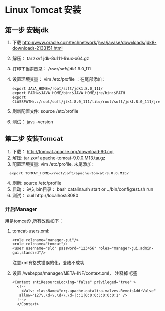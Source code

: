 
# Linux Tomcat 安装

## 第一步 安装jdk

1. 下载 http://www.oracle.com/technetwork/java/javase/downloads/jdk8-downloads-2133151.html
2. 解压： tar zxvf jdk-8u111-linux-x64.gz
3. 打印下当前目录： /root/soft/jdk1.8.0_111
4. 设置环境变量： vim /etc/profile ：在尾部添加：

    ```
    export JAVA_HOME=/root/soft/jdk1.8.0_111/
    export PATH=$JAVA_HOME/bin:$JAVA_HOME/jre/bin:$PATH
    export CLASSPATH=.:/root/soft/jdk1.8.0_111/lib:/root/soft/jdk1.8.0_111/jre/lib:$CLASSPATH
    ```
5. 刷新配置文件: source /etc/profile
6. 测试： java -version


## 第二步 安装Tomcat

1. 下载： http://tomcat.apache.org/download-90.cgi
2. 解压: tar zxvf apache-tomcat-9.0.0.M13.tar.gz
3. 配置环境变量:  vim /etc/profile, 末尾添加:

  ```
    export TOMCAT_HOME=/root/soft/apache-tomcat-9.0.0.M13/
  ```
4. 刷新: source /etc/profile
5. 启动： 进入 bin目录： bash catalina.sh start or  ../bin/configtest.sh  run
6. 测试： curl http://localhost:8080  

### 开启Manager
用是tomcat9 ,所有改动如下：
1. tomcat-users.xml:
    ```
    <role rolename="manager-gui"/>
    <role rolename="tomcat"/>
    <user username="sld" password="123456" roles="manager-gui,admin-gui,standard"/>
    ```
    注意xml有格式错误的化，登陆不成功.
2. 设置 <tomcat>/webapps/manager/META-INF/context.xml， 注释掉 <value>标签

    ```
    <Context antiResourceLocking="false" privileged="true" >
      <!--
        <Valve className="org.apache.catalina.valves.RemoteAddrValve"
       allow="127\.\d+\.\d+\.\d+|::1|0:0:0:0:0:0:0:1" />
      !-->
      </Context>
    ```
